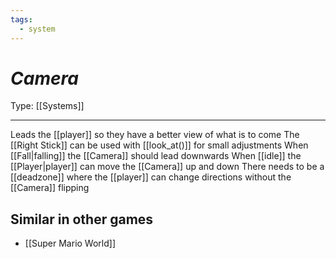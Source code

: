 ```yaml
---
tags:
  - system
---
```

# _Camera_

Type: [[Systems]]

----

Leads the [[player]] so they have a better view of what is to come
The [[Right Stick]] can be used with [[look_at()]] for small adjustments
When [[Fall|falling]] the [[Camera]] should lead downwards
When [[idle]] the [[Player|player]] can move the [[Camera]] up and down
There needs to be a [[deadzone]] where the [[player]] can change directions without the [[Camera]] flipping


## Similar in other games

* [[Super Mario World]]
